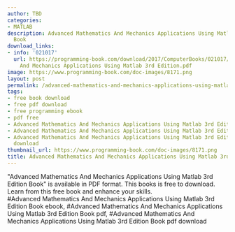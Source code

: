 ```yaml
---
author: TBD
categories:
- MATLAB
description: Advanced Mathematics And Mechanics Applications Using Matlab 3rd Edition
  Book
download_links:
- info: '021017'
  url: https://programming-book.com/download/2017/ComputerBooks/021017/Advanced Mathematics
    And Mechanics Applications Using Matlab 3rd Edition.pdf
image: https://www.programming-book.com/doc-images/8171.png
layout: post
permalink: /advanced-mathematics-and-mechanics-applications-using-matlab-3rd-edition-book.html
tags:
- free book download
- free pdf download
- free programming ebook
- pdf free
- Advanced Mathematics And Mechanics Applications Using Matlab 3rd Edition Book ebook
- Advanced Mathematics And Mechanics Applications Using Matlab 3rd Edition Book pdf
- Advanced Mathematics And Mechanics Applications Using Matlab 3rd Edition Book pdf
  download
thumbnail_url: https://www.programming-book.com/doc-images/8171.png
title: Advanced Mathematics And Mechanics Applications Using Matlab 3rd Edition Book
---
```


 
<div class="item-desc text-justify">
  "Advanced Mathematics And Mechanics Applications Using Matlab 3rd Edition Book" is available in PDF format. This books is free to download. Learn from this free book and enhance your skills.
  <br>
  #Advanced Mathematics And Mechanics Applications Using Matlab 3rd Edition Book ebook, #Advanced Mathematics And Mechanics Applications Using Matlab 3rd Edition Book pdf, #Advanced Mathematics And Mechanics Applications Using Matlab 3rd Edition Book pdf download
</div>